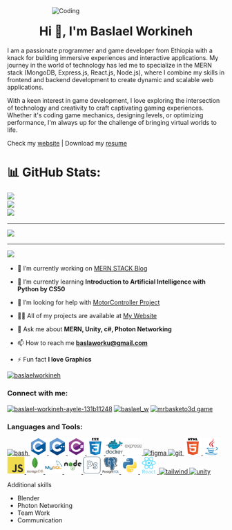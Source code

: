 <img align="right" alt="Coding" width="400" src="https://cdn.dribbble.com/users/1523313/screenshots/16134521/media/3975730626bdae63cf9b25d3b634bac3.gif"/>

<h1 align="center">Hi 👋, I'm Baslael Workineh</h1>

<p>I am a passionate programmer and game developer from Ethiopia with a knack for building immersive experiences and interactive applications. My journey in the world of technology has led me to specialize in the MERN stack (MongoDB, Express.js, React.js, Node.js), where I combine my skills in frontend and backend development to create dynamic and scalable web applications.

With a keen interest in game development, I love exploring the intersection of technology and creativity to craft captivating gaming experiences. Whether it's coding game mechanics, designing levels, or optimizing performance, I'm always up for the challenge of bringing virtual worlds to life.</p>
Check my [website]([mrbasketo.vercel.app/)  |  Download my [resume]()
# 📊 GitHub Stats:
![](https://github-readme-stats.vercel.app/api?username=BaslaelWorkineh&theme=dark&hide_border=true&include_all_commits=true&count_private=true)<br/>
![](https://github-readme-streak-stats.herokuapp.com/?user=BaslaelWorkineh&theme=dark&hide_border=true)<br/>
![](https://github-readme-stats.vercel.app/api/top-langs/?username=BaslaelWorkineh&theme=dark&hide_border=true&include_all_commits=true&count_private=true&layout=compact)

---
[![](https://visitcount.itsvg.in/api?id=Amanuel-1&icon=0&color=0)](https://visitcount.itsvg.in)

<!-- Proudly created with GPRM ( https://gprm.itsvg.in ) -->
---
[![](https://visitcount.itsvg.in/api?id=Amanuel-1&icon=5&color=3)](https://visitcount.itsvg.in)

<!-- Proudly created with GPRM ( https://gprm.itsvg.in ) -->


- 🔭 I’m currently working on [MERN STACK Blog](https://mrbasketo.vercel.app/articlesList)

- 🌱 I’m currently learning **Introduction to Artificial Intelligence with Python by CS50**

- 🤝 I’m looking for help with [MotorController Project](https://github.com/BaslaelWorkineh/Unity-3d-Motorbike-Controller)

- 👨‍💻 All of my projects are available at [My Website](https://mrbasketo.vercel.app/)

- 💬 Ask me about **MERN, Unity, c#, Photon Networking**

- 📫 How to reach me **baslaworku@gmail.com**

- ⚡ Fun fact **I love Graphics**

<p align="left"> <a href="https://github.com/ryo-ma/github-profile-trophy"><img src="https://github-profile-trophy.vercel.app/?username=baslaelworkineh" alt="baslaelworkineh" /></a> </p>

<h3 align="left">Connect with me:</h3>
<p align="left">
<a href="https://linkedin.com/in/baslael-workineh-ayele-131b11248" target="blank"><img align="center" src="https://raw.githubusercontent.com/rahuldkjain/github-profile-readme-generator/master/src/images/icons/Social/linked-in-alt.svg" alt="baslael-workineh-ayele-131b11248" height="30" width="40" /></a>
<a href="https://instagram.com/baslael_w" target="blank"><img align="center" src="https://raw.githubusercontent.com/rahuldkjain/github-profile-readme-generator/master/src/images/icons/Social/instagram.svg" alt="baslael_w" height="30" width="40" /></a>
<a href="https://www.youtube.com/c/mrbasketo3d game" target="blank"><img align="center" src="https://raw.githubusercontent.com/rahuldkjain/github-profile-readme-generator/master/src/images/icons/Social/youtube.svg" alt="mrbasketo3d game" height="30" width="40" /></a>
</p>

<h3 align="left">Languages and Tools:</h3>
<p align="left"> <a href="https://www.gnu.org/software/bash/" target="_blank" rel="noreferrer"> <img src="https://www.vectorlogo.zone/logos/gnu_bash/gnu_bash-icon.svg" alt="bash" width="40" height="40"/> </a> <a href="https://www.cprogramming.com/" target="_blank" rel="noreferrer"> <img src="https://raw.githubusercontent.com/devicons/devicon/master/icons/c/c-original.svg" alt="c" width="40" height="40"/> </a> <a href="https://www.w3schools.com/cpp/" target="_blank" rel="noreferrer"> <img src="https://raw.githubusercontent.com/devicons/devicon/master/icons/cplusplus/cplusplus-original.svg" alt="cplusplus" width="40" height="40"/> </a> <a href="https://www.w3schools.com/cs/" target="_blank" rel="noreferrer"> <img src="https://raw.githubusercontent.com/devicons/devicon/master/icons/csharp/csharp-original.svg" alt="csharp" width="40" height="40"/> </a> <a href="https://www.w3schools.com/css/" target="_blank" rel="noreferrer"> <img src="https://raw.githubusercontent.com/devicons/devicon/master/icons/css3/css3-original-wordmark.svg" alt="css3" width="40" height="40"/> </a> <a href="https://www.docker.com/" target="_blank" rel="noreferrer"> <img src="https://raw.githubusercontent.com/devicons/devicon/master/icons/docker/docker-original-wordmark.svg" alt="docker" width="40" height="40"/> </a> <a href="https://expressjs.com" target="_blank" rel="noreferrer"> <img src="https://raw.githubusercontent.com/devicons/devicon/master/icons/express/express-original-wordmark.svg" alt="express" width="40" height="40"/> </a> <a href="https://www.figma.com/" target="_blank" rel="noreferrer"> <img src="https://www.vectorlogo.zone/logos/figma/figma-icon.svg" alt="figma" width="40" height="40"/> </a> <a href="https://git-scm.com/" target="_blank" rel="noreferrer"> <img src="https://www.vectorlogo.zone/logos/git-scm/git-scm-icon.svg" alt="git" width="40" height="40"/> </a> <a href="https://www.w3.org/html/" target="_blank" rel="noreferrer"> <img src="https://raw.githubusercontent.com/devicons/devicon/master/icons/html5/html5-original-wordmark.svg" alt="html5" width="40" height="40"/> </a> <a href="https://www.java.com" target="_blank" rel="noreferrer"> <img src="https://raw.githubusercontent.com/devicons/devicon/master/icons/java/java-original.svg" alt="java" width="40" height="40"/> </a> <a href="https://developer.mozilla.org/en-US/docs/Web/JavaScript" target="_blank" rel="noreferrer"> <img src="https://raw.githubusercontent.com/devicons/devicon/master/icons/javascript/javascript-original.svg" alt="javascript" width="40" height="40"/> </a> <a href="https://www.mongodb.com/" target="_blank" rel="noreferrer"> <img src="https://raw.githubusercontent.com/devicons/devicon/master/icons/mongodb/mongodb-original-wordmark.svg" alt="mongodb" width="40" height="40"/> </a> <a href="https://www.mysql.com/" target="_blank" rel="noreferrer"> <img src="https://raw.githubusercontent.com/devicons/devicon/master/icons/mysql/mysql-original-wordmark.svg" alt="mysql" width="40" height="40"/> </a> <a href="https://nodejs.org" target="_blank" rel="noreferrer"> <img src="https://raw.githubusercontent.com/devicons/devicon/master/icons/nodejs/nodejs-original-wordmark.svg" alt="nodejs" width="40" height="40"/> </a> <a href="https://www.photoshop.com/en" target="_blank" rel="noreferrer"> <img src="https://raw.githubusercontent.com/devicons/devicon/master/icons/photoshop/photoshop-line.svg" alt="photoshop" width="40" height="40"/> </a> <a href="https://www.postgresql.org" target="_blank" rel="noreferrer"> <img src="https://raw.githubusercontent.com/devicons/devicon/master/icons/postgresql/postgresql-original-wordmark.svg" alt="postgresql" width="40" height="40"/> </a> <a href="https://www.python.org" target="_blank" rel="noreferrer"> <img src="https://raw.githubusercontent.com/devicons/devicon/master/icons/python/python-original.svg" alt="python" width="40" height="40"/> </a> <a href="https://reactjs.org/" target="_blank" rel="noreferrer"> <img src="https://raw.githubusercontent.com/devicons/devicon/master/icons/react/react-original-wordmark.svg" alt="react" width="40" height="40"/> </a> <a href="https://tailwindcss.com/" target="_blank" rel="noreferrer"> <img src="https://www.vectorlogo.zone/logos/tailwindcss/tailwindcss-icon.svg" alt="tailwind" width="40" height="40"/> </a> <a href="https://unity.com/" target="_blank" rel="noreferrer"> <img src="https://www.vectorlogo.zone/logos/unity3d/unity3d-icon.svg" alt="unity" width="40" height="40"/> </a> </p>
<p>Additional skills</p>
<ul>
  <li>Blender</li>
  <li>Photon Networking</li>
  <li>Team Work</li>
  <li>Communication</li>
</ul>
